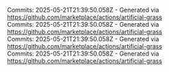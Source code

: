 Commits: 2025-05-21T21:39:50.058Z - Generated via https://github.com/marketplace/actions/artificial-grass
<br>
Commits: 2025-05-21T21:39:50.058Z - Generated via https://github.com/marketplace/actions/artificial-grass
<br>
Commits: 2025-05-21T21:39:50.058Z - Generated via https://github.com/marketplace/actions/artificial-grass
<br>
Commits: 2025-05-21T21:39:50.058Z - Generated via https://github.com/marketplace/actions/artificial-grass
<br>
